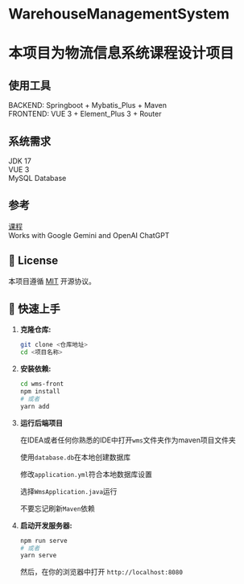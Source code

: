 # WarehouseManagementSystem

# 本项目为物流信息系统课程设计项目

## 使用工具
BACKEND: Springboot + Mybatis_Plus + Maven  
FRONTEND: VUE 3 + Element_Plus 3 + Router

## 系统需求
JDK 17  
VUE 3  
MySQL Database

## 参考  
[课程](https://www.bilibili.com/video/BV1Qe411V7TZ?p=1&vd_source=8d5101c64c259c4a82f174c9da33f943)  
Works with Google Gemini and OpenAI ChatGPT

## 📜 License

本项目遵循 [MIT](https://opensource.org/licenses/MIT) 开源协议。

## 🚀 快速上手

1.  **克隆仓库:**

    ```bash
    git clone <仓库地址>
    cd <项目名称>
    ```
    
    
2.  **安装依赖:**

    ```bash
    cd wms-front
    npm install
    # 或者
    yarn add
    ```
3.  **运行后端项目**

    在IDEA或者任何你熟悉的IDE中打开```wms```文件夹作为maven项目文件夹

    使用```database.db```在本地创建数据库

    修改```application.yml```符合本地数据库设置
    
    选择```WmsApplication.java```运行

    不要忘记刷新```Maven```依赖

    
5.  **启动开发服务器:**

    ```bash
    npm run serve
    # 或者
    yarn serve
    ```

    然后，在你的浏览器中打开 `http://localhost:8080`
